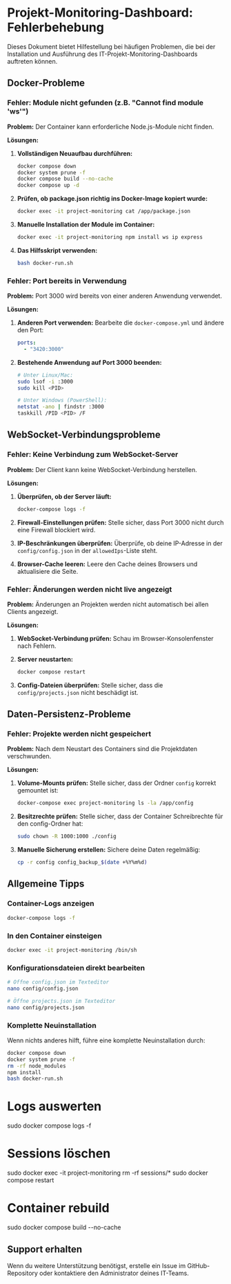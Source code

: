 # Projekt-Monitoring-Dashboard: Fehlerbehebung

Dieses Dokument bietet Hilfestellung bei häufigen Problemen, die bei der Installation und Ausführung des IT-Projekt-Monitoring-Dashboards auftreten können.

## Docker-Probleme

### Fehler: Module nicht gefunden (z.B. "Cannot find module 'ws'")

**Problem:** Der Container kann erforderliche Node.js-Module nicht finden.

**Lösungen:**

1. **Vollständigen Neuaufbau durchführen:**
   ```bash
   docker compose down
   docker system prune -f
   docker compose build --no-cache
   docker compose up -d
   ```

2. **Prüfen, ob package.json richtig ins Docker-Image kopiert wurde:**
   ```bash
   docker exec -it project-monitoring cat /app/package.json
   ```

3. **Manuelle Installation der Module im Container:**
   ```bash
   docker exec -it project-monitoring npm install ws ip express
   ```

4. **Das Hilfsskript verwenden:**
   ```bash
   bash docker-run.sh
   ```

### Fehler: Port bereits in Verwendung

**Problem:** Port 3000 wird bereits von einer anderen Anwendung verwendet.

**Lösungen:**

1. **Anderen Port verwenden:** Bearbeite die `docker-compose.yml` und ändere den Port:
   ```yaml
   ports:
     - "3420:3000"
   ```

2. **Bestehende Anwendung auf Port 3000 beenden:**
   ```bash
   # Unter Linux/Mac:
   sudo lsof -i :3000
   sudo kill <PID>
   
   # Unter Windows (PowerShell):
   netstat -ano | findstr :3000
   taskkill /PID <PID> /F
   ```

## WebSocket-Verbindungsprobleme

### Fehler: Keine Verbindung zum WebSocket-Server

**Problem:** Der Client kann keine WebSocket-Verbindung herstellen.

**Lösungen:**

1. **Überprüfen, ob der Server läuft:**
   ```bash
   docker-compose logs -f
   ```

2. **Firewall-Einstellungen prüfen:** Stelle sicher, dass Port 3000 nicht durch eine Firewall blockiert wird.

3. **IP-Beschränkungen überprüfen:** Überprüfe, ob deine IP-Adresse in der `config/config.json` in der `allowedIps`-Liste steht.

4. **Browser-Cache leeren:** Leere den Cache deines Browsers und aktualisiere die Seite.

### Fehler: Änderungen werden nicht live angezeigt

**Problem:** Änderungen an Projekten werden nicht automatisch bei allen Clients angezeigt.

**Lösungen:**

1. **WebSocket-Verbindung prüfen:** Schau im Browser-Konsolenfenster nach Fehlern.

2. **Server neustarten:**
   ```bash
   docker compose restart
   ```

3. **Config-Dateien überprüfen:** Stelle sicher, dass die `config/projects.json` nicht beschädigt ist.

## Daten-Persistenz-Probleme

### Fehler: Projekte werden nicht gespeichert

**Problem:** Nach dem Neustart des Containers sind die Projektdaten verschwunden.

**Lösungen:**

1. **Volume-Mounts prüfen:** Stelle sicher, dass der Ordner `config` korrekt gemountet ist:
   ```bash
   docker-compose exec project-monitoring ls -la /app/config
   ```

2. **Besitzrechte prüfen:** Stelle sicher, dass der Container Schreibrechte für den config-Ordner hat:
   ```bash
   sudo chown -R 1000:1000 ./config
   ```

3. **Manuelle Sicherung erstellen:** Sichere deine Daten regelmäßig:
   ```bash
   cp -r config config_backup_$(date +%Y%m%d)
   ```

## Allgemeine Tipps

### Container-Logs anzeigen

```bash
docker-compose logs -f
```

### In den Container einsteigen

```bash
docker exec -it project-monitoring /bin/sh
```

### Konfigurationsdateien direkt bearbeiten

```bash
# Öffne config.json im Texteditor
nano config/config.json

# Öffne projects.json im Texteditor
nano config/projects.json
```

### Komplette Neuinstallation

Wenn nichts anderes hilft, führe eine komplette Neuinstallation durch:

```bash
docker compose down
docker system prune -f
rm -rf node_modules
npm install
bash docker-run.sh
```

# Logs auswerten
sudo docker compose logs -f

# Sessions löschen
sudo docker exec -it project-monitoring rm -rf sessions/*
sudo docker compose restart

# Container rebuild
sudo docker compose build --no-cache

## Support erhalten

Wenn du weitere Unterstützung benötigst, erstelle ein Issue im GitHub-Repository oder kontaktiere den Administrator deines IT-Teams.